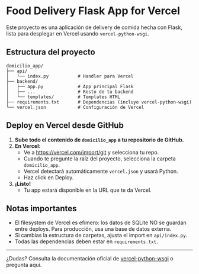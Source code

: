 # Food Delivery Flask App for Vercel

Este proyecto es una aplicación de delivery de comida hecha con Flask, lista para desplegar en Vercel usando `vercel-python-wsgi`.

## Estructura del proyecto

```
domicilio_app/
├── api/
│   └── index.py           # Handler para Vercel
├── backend/
│   ├── app.py             # App principal Flask
│   ├── ...                # Resto de tu backend
│   └── templates/         # Templates HTML
├── requirements.txt       # Dependencias (incluye vercel-python-wsgi)
└── vercel.json            # Configuración de Vercel
```

## Deploy en Vercel desde GitHub

1. **Sube todo el contenido de `domicilio_app` a tu repositorio de GitHub.**
2. **En Vercel:**
   - Ve a https://vercel.com/import/git y selecciona tu repo.
   - Cuando te pregunte la raíz del proyecto, selecciona la carpeta `domicilio_app`.
   - Vercel detectará automáticamente `vercel.json` y usará Python.
   - Haz click en Deploy.
3. **¡Listo!**
   - Tu app estará disponible en la URL que te da Vercel.

## Notas importantes
- El filesystem de Vercel es efímero: los datos de SQLite NO se guardan entre deploys. Para producción, usa una base de datos externa.
- Si cambias la estructura de carpetas, ajusta el import en `api/index.py`.
- Todas las dependencias deben estar en `requirements.txt`.

---

¿Dudas? Consulta la documentación oficial de [vercel-python-wsgi](https://github.com/juancarlospaco/vercel-python-wsgi) o pregunta aquí.
